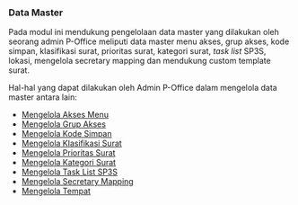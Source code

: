 ### **Data Master** 

Pada modul ini mendukung pengelolaan data master yang dilakukan oleh seorang admin P-Office meliputi data master menu akses, grup 
akses, kode simpan, klasifikasi surat, prioritas surat, kategori surat, _task list_ SP3S, lokasi, mengelola secretary mapping
dan mendukung custom template surat. 

Hal-hal yang dapat dilakukan oleh Admin P-Office dalam mengelola data master antara lain: 

- [Mengelola Akses Menu](https://docs.oficioo.id/Categories/2d9c11da-9ad0-4b75-8369-74049c55dac7/admin-ecorr#!/Posts/2d9c11da-9ad0-4b75-8369-74049c55dac7/data-master/4e8c2fadcd744c219a29ef6f094775a8)
- [Mengelola Grup Akses](https://docs.oficioo.id/Categories/2d9c11da-9ad0-4b75-8369-74049c55dac7/admin-ecorr#!/Posts/2d9c11da-9ad0-4b75-8369-74049c55dac7/data-master/6fc823a1f9124724a2bb1c917193e039)
- [Mengelola Kode Simpan](https://docs.oficioo.id/Categories/2d9c11da-9ad0-4b75-8369-74049c55dac7/admin-ecorr#!/Posts/2d9c11da-9ad0-4b75-8369-74049c55dac7/data-master/97946ebeb58d458ab7cbd57c677701da)
- [Mengelola Klasifikasi Surat](https://docs.oficioo.id/Categories/2d9c11da-9ad0-4b75-8369-74049c55dac7/admin-ecorr#!/Posts/2d9c11da-9ad0-4b75-8369-74049c55dac7/data-master/9f189eb126544a51bcb33307af083b1c)
- [Mengelola Prioritas Surat](https://docs.oficioo.id/Categories/2d9c11da-9ad0-4b75-8369-74049c55dac7/admin-ecorr#!/Posts/2d9c11da-9ad0-4b75-8369-74049c55dac7/data-master/092a402a89054940bbf9c4217d68704d)
- [Mengelola Kategori Surat](https://docs.oficioo.id/Categories/2d9c11da-9ad0-4b75-8369-74049c55dac7/admin-ecorr#!/Posts/2d9c11da-9ad0-4b75-8369-74049c55dac7/data-master/62473478ef13411dbb8515f87a74ab7f)
- [Mengelola Task List SP3S](https://docs.oficioo.id/Categories/2d9c11da-9ad0-4b75-8369-74049c55dac7/admin-ecorr#!/Posts/2d9c11da-9ad0-4b75-8369-74049c55dac7/data-master/3c9ef348c4704fe4b8fb68206e320ff5)
- [Mengelola Secretary Mapping](https://docs.oficioo.id/Categories/2d9c11da-9ad0-4b75-8369-74049c55dac7/admin-ecorr#!/Posts/2d9c11da-9ad0-4b75-8369-74049c55dac7/data-master/955bdc25d79e4ca8af3c11bfda117788)
- [Mengelola Tempat](https://docs.oficioo.id/Categories/2d9c11da-9ad0-4b75-8369-74049c55dac7/admin-ecorr#!/Posts/2d9c11da-9ad0-4b75-8369-74049c55dac7/data-master/8082f53b28d0478ca167268c79a0daf0)

